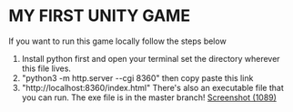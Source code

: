# MY FIRST UNITY GAME
If you want to run this game locally follow the steps below
1. Install python first and open your terminal set the directory wherever this file lives.
2. "python3 -m http.server --cgi 8360"
then copy paste this link
3. "http://localhost:8360/index.html"
There's also an executable file that you can run.
The exe file is in the master branch!
[Screenshot (1089)](https://github.com/lietlaw97/UNITY_1STGAME/assets/60701881/4b30383e-3ae7-40ff-b888-64f2b87cff82)


